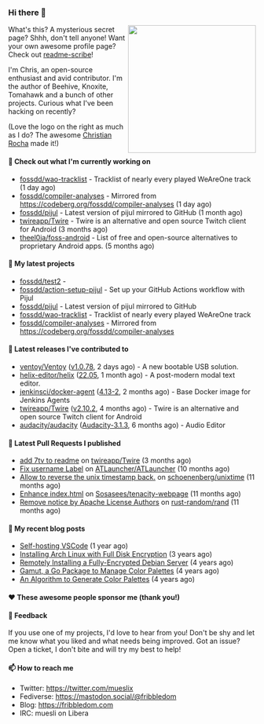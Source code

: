 ### Hi there 👋

<img align="right" src="https://raw.githubusercontent.com/muesli/muesli/master/assets/termenv.png" width="260">

What's this? A mysterious secret page? Shhh, don't tell anyone!
Want your own awesome profile page? Check out [readme-scribe](https://github.com/muesli/readme-scribe)!

I'm Chris, an open-source enthusiast and avid contributor. I'm the author of Beehive, Knoxite, Tomahawk and a bunch
of other projects. Curious what I've been hacking on recently?

(Love the logo on the right as much as I do? The awesome [Christian Rocha](https://github.com/meowgorithm/) made it!)

#### 👷 Check out what I'm currently working on

- [fossdd/wao-tracklist](https://github.com/fossdd/wao-tracklist) - Tracklist of nearly every played WeAreOne track (1 day ago)
- [fossdd/compiler-analyses](https://github.com/fossdd/compiler-analyses) - Mirrored from https://codeberg.org/fossdd/compiler-analyses (1 day ago)
- [fossdd/pijul](https://github.com/fossdd/pijul) - Latest version of pijul mirrored to GitHub (1 month ago)
- [twireapp/Twire](https://github.com/twireapp/Twire) - Twire is an alternative and open source Twitch client for Android (3 months ago)
- [theel0ja/foss-android](https://github.com/theel0ja/foss-android) - List of free and open-source alternatives to proprietary Android apps. (5 months ago)

#### 🌱 My latest projects

- [fossdd/test2](https://github.com/fossdd/test2) - 
- [fossdd/action-setup-pijul](https://github.com/fossdd/action-setup-pijul) - Set up your GitHub Actions workflow with Pijul
- [fossdd/pijul](https://github.com/fossdd/pijul) - Latest version of pijul mirrored to GitHub
- [fossdd/wao-tracklist](https://github.com/fossdd/wao-tracklist) - Tracklist of nearly every played WeAreOne track
- [fossdd/compiler-analyses](https://github.com/fossdd/compiler-analyses) - Mirrored from https://codeberg.org/fossdd/compiler-analyses

#### 🔭 Latest releases I've contributed to

- [ventoy/Ventoy](https://github.com/ventoy/Ventoy) ([v1.0.78](https://github.com/ventoy/Ventoy/releases/tag/v1.0.78), 2 days ago) - A new bootable USB solution.
- [helix-editor/helix](https://github.com/helix-editor/helix) ([22.05](https://github.com/helix-editor/helix/releases/tag/22.05), 1 month ago) - A post-modern modal text editor.
- [jenkinsci/docker-agent](https://github.com/jenkinsci/docker-agent) ([4.13-2](https://github.com/jenkinsci/docker-agent/releases/tag/4.13-2), 2 months ago) - Base Docker image for Jenkins Agents
- [twireapp/Twire](https://github.com/twireapp/Twire) ([v2.10.2](https://github.com/twireapp/Twire/releases/tag/v2.10.2), 4 months ago) - Twire is an alternative and open source Twitch client for Android
- [audacity/audacity](https://github.com/audacity/audacity) ([Audacity-3.1.3](https://github.com/audacity/audacity/releases/tag/Audacity-3.1.3), 6 months ago) - Audio Editor                                     

#### 🔨 Latest Pull Requests I published

- [add 7tv to readme](https://github.com/twireapp/Twire/pull/335) on [twireapp/Twire](https://github.com/twireapp/Twire) (3 months ago)
- [Fix username Label](https://github.com/ATLauncher/ATLauncher/pull/500) on [ATLauncher/ATLauncher](https://github.com/ATLauncher/ATLauncher) (10 months ago)
- [Allow to reverse the unix timestamp back.](https://github.com/schoenenberg/unixtime/pull/4) on [schoenenberg/unixtime](https://github.com/schoenenberg/unixtime) (11 months ago)
- [Enhance index.html](https://github.com/Sosasees/tenacity-webpage/pull/1) on [Sosasees/tenacity-webpage](https://github.com/Sosasees/tenacity-webpage) (11 months ago)
- [Remove notice by Apache License Authors](https://github.com/rust-random/rand/pull/1151) on [rust-random/rand](https://github.com/rust-random/rand) (11 months ago)

#### 📜 My recent blog posts

- [Self-hosting VSCode](https://fribbledom.com/posts/selfhosting-vscode/) (1 year ago)
- [Installing Arch Linux with Full Disk Encryption](https://fribbledom.com/posts/encrypted-arch-install/) (3 years ago)
- [Remotely Installing a Fully-Encrypted Debian Server](https://fribbledom.com/posts/encrypted-remote-debian-install/) (4 years ago)
- [Gamut, a Go Package to Manage Color Palettes](https://fribbledom.com/posts/gamut-package-to-handle-color-palettes/) (4 years ago)
- [An Algorithm to Generate Color Palettes](https://fribbledom.com/posts/an-algorithm-to-generate-color-palettes/) (4 years ago)

#### ❤️ These awesome people sponsor me (thank you!)


#### 💬 Feedback

If you use one of my projects, I'd love to hear from you! Don't be shy and let me know what you liked
and what needs being improved. Got an issue? Open a ticket, I don't bite and will try my best to help!

#### 📫 How to reach me

- Twitter: https://twitter.com/mueslix
- Fediverse: https://mastodon.social/@fribbledom
- Blog: https://fribbledom.com
- IRC: muesli on Libera
